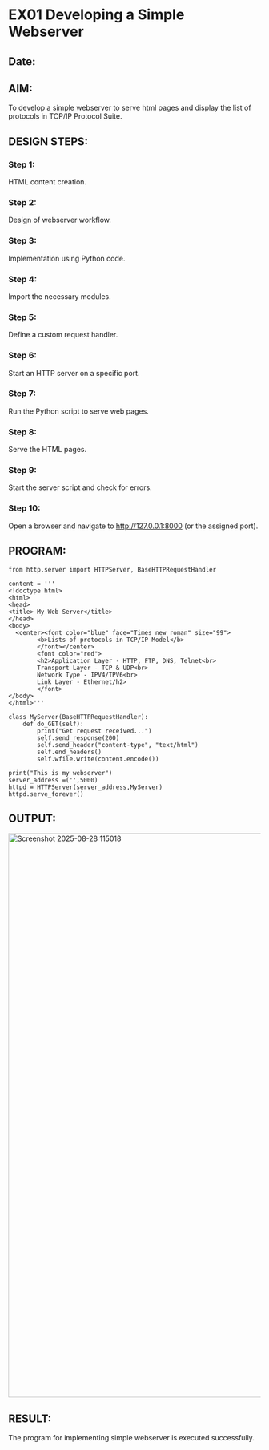# EX01 Developing a Simple Webserver
## Date:

## AIM:
To develop a simple webserver to serve html pages and display the list of protocols in TCP/IP Protocol Suite.

## DESIGN STEPS:
### Step 1: 
HTML content creation.

### Step 2:
Design of webserver workflow.

### Step 3:
Implementation using Python code.

### Step 4:
Import the necessary modules.

### Step 5:
Define a custom request handler.

### Step 6:
Start an HTTP server on a specific port.

### Step 7:
Run the Python script to serve web pages.

### Step 8:
Serve the HTML pages.

### Step 9:
Start the server script and check for errors.

### Step 10:
Open a browser and navigate to http://127.0.0.1:8000 (or the assigned port).

## PROGRAM:
```
from http.server import HTTPServer, BaseHTTPRequestHandler

content = '''
<!doctype html>
<html>
<head>
<title> My Web Server</title>
</head>
<body>
  <center><font color="blue" face="Times new roman" size="99">
        <b>Lists of protocols in TCP/IP Model</b>
        </font></center>
        <font color="red">
        <h2>Application Layer - HTTP, FTP, DNS, Telnet<br>
        Transport Layer - TCP & UDP<br>
        Network Type - IPV4/TPV6<br>
        Link Layer - Ethernet/h2>
        </font>
</body>
</html>'''

class MyServer(BaseHTTPRequestHandler):
    def do_GET(self):
        print("Get request received...")
        self.send_response(200) 
        self.send_header("content-type", "text/html")       
        self.end_headers()
        self.wfile.write(content.encode())

print("This is my webserver") 
server_address =('',5000)
httpd = HTTPServer(server_address,MyServer)
httpd.serve_forever()
```
## OUTPUT:
 <img width="1919" height="1126" alt="Screenshot 2025-08-28 115018" src="https://github.com/user-attachments/assets/cb1a42c0-531f-4685-9fc3-9a85c84e49e0" />


## RESULT:
The program for implementing simple webserver is executed successfully.
